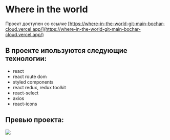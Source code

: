 # Where in the world

Проект доступен со ссылке [https://where-in-the-world-git-main-bochar-cloud.vercel.app/](https://where-in-the-world-git-main-bochar-cloud.vercel.app/)

## В проекте ипользуются следующие технологии:

-   react
-   react route dom
-   styled components
-   react redux, redux toolkit
-   react-select
-   axios
-   react-icons

## Превью проекта:

![](https://i.ibb.co/ScdCTy9/sreen-where-in-the-world.jpg)
